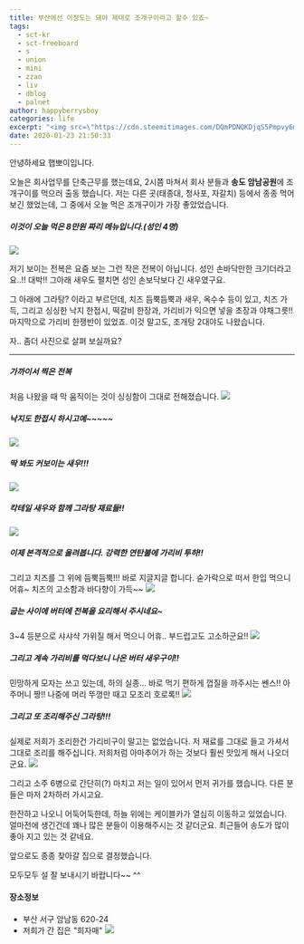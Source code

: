 ```yaml
---
title: 부산에선 이정도는 돼야 제대로 조개구이라고 할수 있죠~
tags:
  - sct-kr
  - sct-freeboard
  - s
  - union
  - mini
  - zzan
  - liv
  - dblog
  - palnet
author: happyberrysboy
categories: life
excerpt: "<img src=\"https://cdn.steemitimages.com/DQmPDNQKDjqS5Pmpvy6mGDUBe2ryVMB4nociuLZS7MpSUGU/image.png\" />\r\n안녕하세요 햅뽀이입니다.  오늘은 회사업무를 단축근무를 했는데요, 2시쯤 마쳐서 회사 분들과 **송도 암남공원**에 조개구이를 먹으러 출동 했습니다. 저는 다른 곳(태종대, 청사포, 자갈치) 등에서 종종 먹어보긴 했었는데, 그 중에서 오늘 먹은 조개구이가 가장 좋았었습니다.  ##### 이것이 오늘 먹은 8만원 짜리 메뉴입니다.(성인 4명)    저기 보이....."
date: 2020-01-23 21:50:33
---
```


안녕하세요 햅뽀이입니다.

오늘은 회사업무를 단축근무를 했는데요, 2시쯤 마쳐서 회사 분들과 **송도 암남공원**에 조개구이를 먹으러 출동 했습니다. 저는 다른 곳(태종대, 청사포, 자갈치) 등에서 종종 먹어보긴 했었는데, 그 중에서 오늘 먹은 조개구이가 가장 좋았었습니다.

##### 이것이 오늘 먹은 8만원 짜리 메뉴입니다.(성인 4명)
![](https://cdn.steemitimages.com/DQmPDNQKDjqS5Pmpvy6mGDUBe2ryVMB4nociuLZS7MpSUGU/image.png)

 저기 보이는 전복은 요즘 보는 그런 작은 전복이 아닙니다. 성인 손바닥만한 크기더라고요..!! 대박!! 그아래 새우도 펼치면 성인 손보닥보다 긴 새우였구요.

그 아래에 그라탕? 이라고 부르던데, 치즈 듬뿍듬뿍과 새우, 옥수수 등이 있고, 치즈 가득, 그리고 싱싱한 낙지 한접시, 떡갈비 한장과, 가리비가 익으면 넣을 초장과 야채그릇!! 마지막으로 가리비 한쟁반이 있었죠. 이것 말고도, 조개탕 2대야도 나왔습니다.

자.. 좀더 사진으로 살펴 보실까요?

___

##### 가까이서 찍은 전복
처음 나왔을 때 막 움직이는 것이 싱싱함이 그대로 전해졌습니다.
![](https://cdn.steemitimages.com/DQmSe95qW8YpxaXPnGvoSMAkvtYA9SQUYkMo3noAYXvVAX1/image.png)

##### 낙지도 한접시 하시고예~~~~~
![](https://cdn.steemitimages.com/DQmTRPHMkh1dukLu1MCPtsF3r8MmUWPrd6DR4o966MYsK9r/image.png)

##### 딱 봐도 커보이는 새우!!! 
![](https://cdn.steemitimages.com/DQmSUFdfguy17eMk1qHcP5dvABAwpWwETnuh7rCPajYzGqy/image.png)

##### 칵테일 새우와 함께 그라탕 재료들!!
![](https://cdn.steemitimages.com/DQmWh9a28JfoNPCoWTcrpLNqoyacbaW5PASpn6aM9ndSMjd/image.png)

##### 이제 본격적으로 올려봅니다. 강력한 연탄불에 가리비 투하!!
그리고 치즈를 그 위에 듬뿍듬뿍!!! 
바로 지글지글 합니다.
숟가락으로 떠서 한입 먹으니 어휴~ 치즈의 고소함과 바다향이 가득~~ 
![](https://cdn.steemitimages.com/DQmNe3GSbmGQArS2ZDjLRmzgjjjiZvrkFkYcdRSsM2XBkDS/image.png)

##### 굽는 사이에 버터에 전복을 요리해서 주시네요~
3~4 등분으로 샤샤샥 가위질 해서 먹으니 어휴.. 부드럽고도 고소하군요!!
![](https://cdn.steemitimages.com/DQmb9dUK4aPRUAd8ZJesjpUMCVkVC6u8nvtknpk5CSB1iWy/image.png)

##### 그리고 계속 가리비를 먹다보니 나온 버터 새우구이!!
민망하게 모자는 쓰고 있는데, 하의 실종... 바로 먹기 편하게 껍질을 까주시는 쎈스!! 아주머니 짱!!
나중에 머리 뚜껑만 때고 모조리 호로록!!
![](https://cdn.steemitimages.com/DQmbSUsLZkosJ5m1MrCoH86mh2TFtfMvY8WoDcu4nrRZZPH/image.png)

##### 그리고 또 조리해주신 그라탕!!!
실제로 저희가 조리한건 가리비구이 말고는 없었습니다. 저 재료를 그대로 들고 가셔서 그대로 조리를 해주십니다.
저희처럼 아마추어가 하는 것보다 훨씬 맛있게 해서 나오더군요.
![](https://cdn.steemitimages.com/DQmNmfse1Edj4khaheSZv92UKfMBCuLjvUEEQMQdQveTnMZ/image.png)


그리고 소주 6병으로 간단히(?) 마치고 저는 일이 있어서 먼저 귀가를 했습니다. 다른 분들은 마저 2차하러 가시고요. 

한잔하고 나오니 어둑어둑한데, 하늘 위에는 케이블카가 열심히 이동하고 있었습니다. 얼마전에 생긴건데 꽤나 많은 분들이 이용해주시는 것 같더군요. 최근들어 송도가 많이 좋아 지고 있는 것 같네요. 

앞으로도 종종 찾아갈 집으로 결정했습니다.

모두모두 설 잘 보내시기 바랍니다~~ ^^

#### 장소정보
- 부산 서구 암남동 620-24
- 저희가 간 집은 "희자매"
![](https://cdn.steemitimages.com/DQmQYHbFttADdMg8xWViXXJmRdMzrFoGv3N9idzHh4nAtKw/image.png)